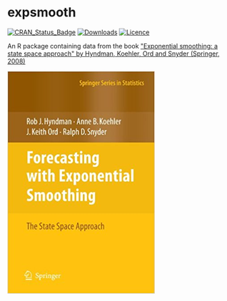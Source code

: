 # expsmooth


[![CRAN_Status_Badge](http://www.r-pkg.org/badges/version/expsmooth)](https://cran.r-project.org/package=expsmooth)
[![Downloads](http://cranlogs.r-pkg.org/badges/expsmooth)](https://cran.r-project.org/package=expsmooth)
[![Licence](https://img.shields.io/badge/licence-GPL--3-blue.svg)](https://www.gnu.org/licenses/gpl-3.0.en.html)


An R package containing data from the book ["Exponential smoothing: a state space approach" by Hyndman, Koehler, Ord and Snyder (Springer, 2008)](http://exponentialsmoothing.net)


[![](man/figures/expsmooth.jpg)](http://exponentialsmoothing.net)
